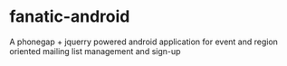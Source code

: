 fanatic-android
===============

A phonegap + jquerry powered android application for event and region oriented mailing list management and sign-up

